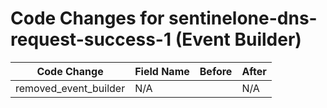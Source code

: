 # Code Changes for sentinelone-dns-request-success-1 (Event Builder)

| Code Change | Field Name | Before | After |
|-------------|------------|--------|-------|
| removed_event_builder | N/A |  | N/A |